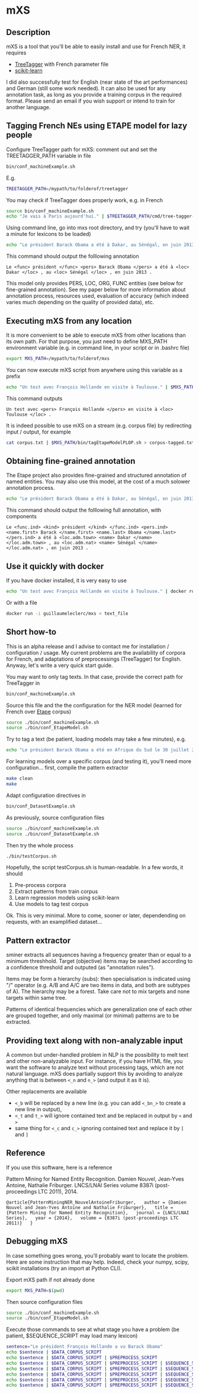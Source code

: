 # mXS

## Description

mXS is a tool that you'll be able to easily install and use for French NER, it requires
- [TreeTagger](http://www.cis.uni-muenchen.de/~schmid/tools/TreeTagger) with French parameter file
- [scikit-learn](http://scikit-learn.org/stable/)

I did also successfully test for English (near state of the art performances) and German (still some work needed). It can also be used for any annotation task, as long as you provide a training corpus in the required format. Please send an email if you wish support or intend to train for another language.

## Tagging French NEs using ETAPE model for lazy people

Configure TreeTagger path for mXS: comment out and set the TREETAGGER_PATH variable in file
```bash
bin/conf_machineExample.sh
```
E.g.
```bash
TREETAGGER_PATH=/mypath/to/folderof/treetagger
```

You may check if TreeTagger does properly work, e.g. in French
```bash
source bin/conf_machineExample.sh
echo "Je vais à Paris aujourd'hui." | $TREETAGGER_PATH/cmd/tree-tagger-french
```

Using command line, go into mxs root directory, and try (you'll have to wait a minute for lexicons to be loaded)
```bash
echo "Le président Barack Obama a été à Dakar, au Sénégal, en juin 2013." | ./bin/tagEtapeModelPLOP.sh
```

This command should output the folllowing annotation

`
Le <func> président </func> <pers> Barack Obama </pers> a été à <loc> Dakar </loc> , au <loc> Sénégal </loc> , en juin 2013 .
`

This model only provides PERS, LOC, ORG, FUNC entities (see below for fine-grained annotation). See my paper below for more information about annotation process, resources used, evaluation of accuracy (which indeed varies much depending on the quality of provided data), etc.

## Executing mXS from any location

It is more convenient to be able to execute mXS from other locations than its own path. For that purpose, you just need to define MXS_PATH environment variable (e.g. in command line, in your script or in .bashrc file)

```bash
export MXS_PATH=/mypath/to/folderof/mxs
```

You can now execute mXS script from anywhere using this variable as a prefix

```bash
echo "Un test avec François Hollande en visite à Toulouse." | $MXS_PATH/bin/tagEtapeModelPLOP.sh
```

This command outputs

`
Un test avec <pers> François Hollande </pers> en visite à <loc> Toulouse </loc> .
`

It is indeed possible to use mXS on a stream (e.g. corpus file) by redirecting input / output, for example

```bash
cat corpus.txt | $MXS_PATH/bin/tagEtapeModelPLOP.sh > corpus-tagged.txt
```

## Obtaining fine-grained annotation

The Etape project also provides fine-grained and structured annotation of named entities. You may also use this model, at the cost of a much solower annotation process.
```bash
echo "Le président Barack Obama a été à Dakar, au Sénégal, en juin 2013." | ./bin/tagEtapeModel.sh
```

This command should output the folllowing full annotation, with components

`
Le <func.ind> <kind> président </kind> </func.ind> <pers.ind> <name.first> Barack </name.first> <name.last> Obama </name.last> </pers.ind> a été à <loc.adm.town> <name> Dakar </name> </loc.adm.town> , au <loc.adm.nat> <name> Sénégal </name> </loc.adm.nat> , en juin 2013 .
`

## Use it quickly with docker

If you have docker installed, it is very easy to use 

```bash
echo "Un test avec François Hollande en visite à Toulouse." | docker run -i guillaumeleclerc/mxs
```

Or with a file

```bash
docker run -i guillaumeleclerc/mxs < text_file
```

## Short how-to

This is an alpha release and I advise to contact me for installation / configuration / usage. My current problems are the availability of corpora for French, and adaptations of preprocessings (TreeTagger) for English. Anyway, let's write a very quick start guide.

You may want to only tag texts. In that case, provide the correct path for TreeTagger in
```bash
bin/conf_machineExample.sh
```

Source this file and the the configuration for the NER model (learned for French over [Etape](http://www.afcp-parole.org/etape.html) corpus)
```bash
source ./bin/conf_machineExample.sh
source ./bin/conf_EtapeModel.sh
```

Try to tag a text (be patient, loading models may take a few minutes), e.g.
```bash
echo "Le président Barack Obama a été en Afrique du Sud le 30 juillet 2013." | ./bin/tagSciKit.sh
```

For learning models over a specific corpus (and testing it), you'll need more configuration... first, compile the pattern extractor
```bash
make clean
make
```

Adapt configuration directives in
```bash
bin/conf_DatasetExample.sh
```

As previously, source configuration files
```bash
source ./bin/conf_machineExample.sh
source ./bin/conf_DatasetExample.sh
```

Then try the whole process
```bash
./bin/testCorpus.sh
```

Hopefully, the script testCorpus.sh is human-readable. In a few words, it should
1. Pre-process corpora
2. Extract patterns from train corpus
3. Learn regression models using scikit-learn
4. Use models to tag test corpus

Ok. This is very minimal. More to come, sooner or later, dependending on requests, with an examplified dataset...

## Pattern extractor

sminer extracts all sequences having a frequency greater than or equal to a minimum threshhold. Target (objective) items may be searched according to a confidence threshold and outputed (as "annotation rules").

Items may be form a hierarchy (subs): then specialisation is indicated using "/" operator (e.g. A/B and A/C are two items in data, and both are subtypes of A). The hierarchy may be a forest. Take care not to mix targets and none targets within same tree.

Patterns of identical frequencies which are generalization one of each other are grouped together, and only maximal (or minimal) patterns are to be extracted.

## Providing text along with non-analyzable input

A common but under-handled problem in NLP is the possibility to melt text and other non-analyzable input. For instance, if you have HTML file, you want the software to analyze text without processing tags, which are not natural language. mXS does partially support this by avoiding to analyze anything that is between `<_n` and `n_>` (and output it as it is).

Other replacements are available
- `<_b` will be replaced by a new line (e.g. you can add `<_bn_>` to create a new line in output),
- `<_t` and `t_>` will ignore contained text and be replaced in output by `<` and `>`
- same thing for `<_c` and `c_>` ignoring contained text and replace it by `[` and `]`

## Reference

If you use this software, here is a reference

Pattern Mining for Named Entity Recognition. Damien Nouvel, Jean-Yves Antoine, Nathalie Friburger. LNCS/LNAI Series volume 8387i (post-proceedings LTC 2011), 2014.

`
@article{PatternMiningNER_NouvelAntoineFriburger,  
  author = {Damien Nouvel and Jean-Yves Antoine and Nathalie Friburger},  
  title = {Pattern Mining for Named Entity Recognition},  
  journal = {LNCS/LNAI Series},  
  year = {2014},  
  volume = {8387i (post-proceedings LTC 2011)}  
}
`

## Debugging mXS

In case something goes wrong, you'll probably want to locate the problem. Here are some instruction that may help.
Indeed, check your numpy, scipy, scikit installations (try an import at Python CLI).

Export mXS path if not already done
```bash
export MXS_PATH=$(pwd)
```

Then source configuration files
```bash
source ./bin/conf_machineExample.sh
source ./bin/conf_EtapeModel.sh
```

Execute those commands to see at what stage you have a problem (be patient, $SEQUENCE_SCRIPT may load many lexicon)
```bash
sentence="Le président François Hollande a vu Barack Obama"
echo $sentence | $DATA_CORPUS_SCRIPT
echo $sentence | $DATA_CORPUS_SCRIPT | $PREPROCESS_SCRIPT
echo $sentence | $DATA_CORPUS_SCRIPT | $PREPROCESS_SCRIPT | $SEQUENCE_SCRIPT
echo $sentence | $DATA_CORPUS_SCRIPT | $PREPROCESS_SCRIPT | $SEQUENCE_SCRIPT | $MXS_BIN/applyRules.py -slb $CORPUS_MODEL/patterns.txt
echo $sentence | $DATA_CORPUS_SCRIPT | $PREPROCESS_SCRIPT | $SEQUENCE_SCRIPT | $MXS_BIN/applyRules.py -slb $CORPUS_MODEL/patterns.txt | $CORPUS_MERGE_SCRIPT
echo $sentence | $DATA_CORPUS_SCRIPT | $PREPROCESS_SCRIPT | $SEQUENCE_SCRIPT | $MXS_BIN/applyRules.py -slb $CORPUS_MODEL/patterns.txt | $CORPUS_MERGE_SCRIPT | $CORPUS_OUTPUT_SCRIPT
echo $sentence | $DATA_CORPUS_SCRIPT | $PREPROCESS_SCRIPT | $SEQUENCE_SCRIPT | $MXS_BIN/applyRules.py -slb $CORPUS_MODEL/patterns.txt | $CORPUS_MERGE_SCRIPT | $CORPUS_OUTPUT_SCRIPT | $CORPUS_DATA_SCRIPT
```
